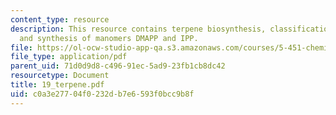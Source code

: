 ```yaml
---
content_type: resource
description: This resource contains terpene biosynthesis, classification of terpenes,
  and synthesis of manomers DMAPP and IPP.
file: https://ol-ocw-studio-app-qa.s3.amazonaws.com/courses/5-451-chemistry-of-biomolecules-i-fall-2005/c0a3e27704f0232db7e6593f0bcc9b8f_19_terpene.pdf
file_type: application/pdf
parent_uid: 71d0d9d8-c496-91ec-5ad9-23fb1cb8dc42
resourcetype: Document
title: 19_terpene.pdf
uid: c0a3e277-04f0-232d-b7e6-593f0bcc9b8f
---
```

